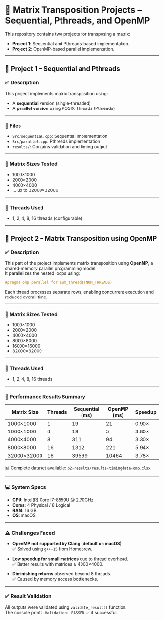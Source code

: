 
# 🧮 Matrix Transposition Projects – Sequential, Pthreads, and OpenMP

This repository contains two projects for transposing a matrix:

- **Project 1**: Sequential and Pthreads-based implementation.
- **Project 2**: OpenMP-based parallel implementation.

---

## 🧩 Project 1 – Sequential and Pthreads

### ✅ Description

This project implements matrix transposition using:
- A **sequential** version (single-threaded)
- A **parallel version** using POSIX Threads (Pthreads)

---

### 📁 Files

- `Src/sequential.cpp`: Sequential implementation
- `Src/parallel.cpp`: Pthreads implementation
- `results/`: Contains validation and timing output

---

### 📐 Matrix Sizes Tested

- 1000×1000  
- 2000×2000  
- 4000×4000  
- ... up to 32000×32000

---

### 🧵 Threads Used

- 1, 2, 4, 8, 16 threads (configurable)

---

## 🔁 Project 2 – Matrix Transposition using OpenMP

### ✅ Description

This part of the project implements matrix transposition using **OpenMP**, a shared-memory parallel programming model.  
It parallelizes the nested loops using:

```cpp
#pragma omp parallel for num_threads(NUM_THREADS)
```

Each thread processes separate rows, enabling concurrent execution and reduced overall time.

---

### 📐 Matrix Sizes Tested

- 1000×1000  
- 2000×2000  
- 4000×4000  
- 8000×8000  
- 16000×16000  
- 32000×32000

---

### 🧵 Threads Used

- 1, 2, 4, 8, 16 threads

---

### 🧪 Performance Results Summary

| Matrix Size  | Threads | Sequential (ms) | OpenMP (ms) | Speedup |
|--------------|---------|------------------|-------------|---------|
| 1000×1000    | 1       | 19               | 21          | 0.90×   |
| 1000×1000    | 4       | 19               | 5           | 3.80×   |
| 4000×4000    | 8       | 311              | 94          | 3.30×   |
| 8000×8000    | 16      | 1312             | 221         | 5.94×   |
| 32000×32000  | 16      | 39569            | 10464       | 3.78×   |

📊 Complete dataset available: [`p2-results/results-timingdata-omp.xlsx`](p2-results/results-timingdata-omp.xlsx)

---

### 💻 System Specs

- **CPU**: Intel(R) Core i7-8559U @ 2.70GHz  
- **Cores**: 4 Physical / 8 Logical  
- **RAM**: 16 GB  
- **OS**: macOS  

---

### ⚠️ Challenges Faced

- **OpenMP not supported by Clang (default on macOS)**  
  ✅ Solved using `g++-15` from Homebrew.

- **Low speedup for small matrices** due to thread overhead.  
  ✅ Better results with matrices ≥ 4000×4000.

- **Diminishing returns** observed beyond 8 threads.  
  ✅ Caused by memory access bottlenecks.

---

### ✅ Result Validation

All outputs were validated using `validate_result()` function.  
The console prints: `Validation: PASSED ✅` if successful.
